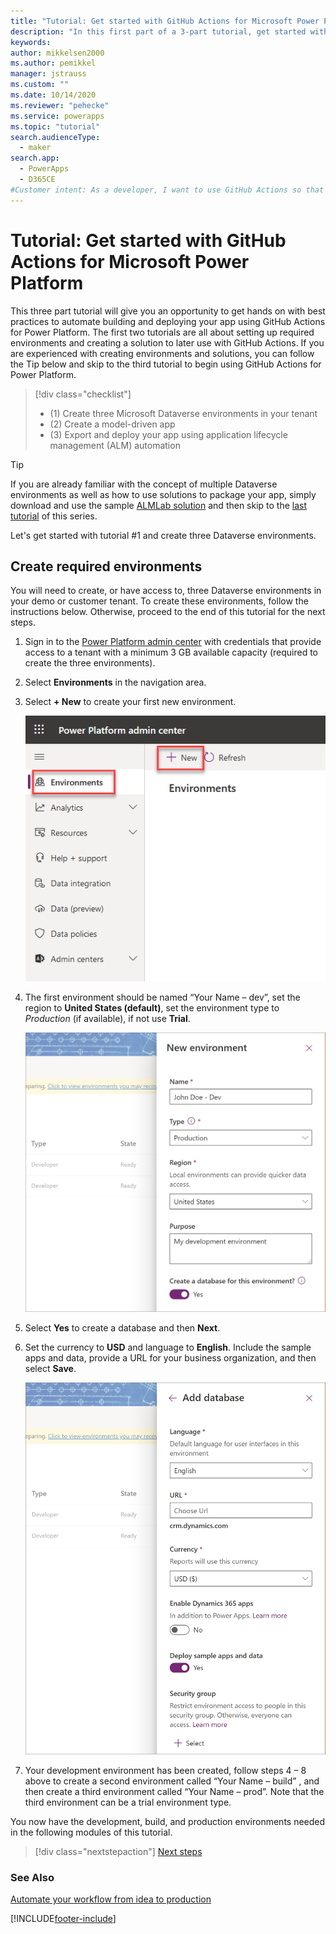 ```yaml
---
title: "Tutorial: Get started with GitHub Actions for Microsoft Power Platform | Microsoft Docs"
description: "In this first part of a 3-part tutorial, get started with GitHub Actions for Microsoft Power Platform by creating three environments for use in the other tutorials."
keywords: 
author: mikkelsen2000
ms.author: pemikkel
manager: jstrauss
ms.custom: ""
ms.date: 10/14/2020
ms.reviewer: "pehecke"
ms.service: powerapps
ms.topic: "tutorial"
search.audienceType: 
  - maker
search.app: 
  - PowerApps
  - D365CE
#Customer intent: As a developer, I want to use GitHub Actions so that my solution builds and deployment will be automated.
---
```


# Tutorial: Get started with GitHub Actions for Microsoft Power Platform

This three part tutorial will give you an opportunity to get hands on with best practices to automate building and deploying your app using GitHub Actions for Power Platform. The first two tutorials are all about setting up required environments and creating a solution to later use with GitHub Actions. If you are experienced with creating environments and solutions, you can follow the Tip below and skip to the third tutorial to begin using GitHub Actions for Power Platform.

> [!div class="checklist"]
> * (1) Create three Microsoft Dataverse environments in your tenant
> * (2) Create a model-driven app
> * (3) Export and deploy your app using application lifecycle management (ALM) automation

> [!TIP]
> If you are already familiar with the concept of multiple Dataverse environments as well as how to use solutions to package your app, simply download and use the sample [ALMLab solution](https://github.com/microsoft/powerplatform-actions-lab/blob/main/solutions/ALMLab_1_0_0_1.zip) and then skip to the [last tutorial](github-actions-deploy.md) of this series.

Let's get started with tutorial #1 and create three Dataverse environments.

## Create required environments

You will need to create, or have access to, three Dataverse environments in your demo or customer tenant. To create these environments, follow the instructions below. Otherwise, proceed to the end of this tutorial for the next steps.

1. Sign in to the [Power Platform admin center](https://admin.powerplatform.microsoft.com/) with credentials that provide access to a tenant with a minimum 3 GB available capacity (required to create the three environments).

2. Select **Environments** in the navigation area.

3. Select **+ New** to create your first new environment.

    ![New environment](../media/github-actions-tutorial/gh-lab-0.10.png "New environment")

4. The first environment should be named “Your Name – dev”, set the region to **United States (default)**, set the environment type to *Production* (if available),  if not use **Trial**.

    ![Create environment](../media/github-actions-tutorial/gh-lab-0.50.png "Create environment")

5. Select **Yes** to create a database and then **Next**.

6. Set the currency to **USD** and language to **English**. Include the sample apps and data, provide a URL for your business organization, and then select **Save**.

    ![Set currency](../media/github-actions-tutorial/gh-lab-0.80.png "Set currency")

7. Your development environment has been created, follow steps 4 – 8 above to create a second environment called “Your Name – build” , and then create a third environment called “Your Name – prod”. Note that the third environment can be a trial environment type.

You now have the development, build, and production environments needed in the following modules of this tutorial.

> [!div class="nextstepaction"]
> [Next steps](./github-actions-build.md)

### See Also

[Automate your workflow from idea to production](https://github.com/features/actions)


[!INCLUDE[footer-include](../../includes/footer-banner.md)]